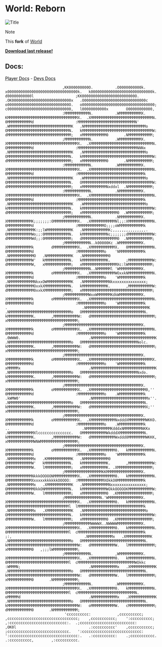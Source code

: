 # World: Reborn

![Title](https://github.com/user-attachments/assets/30e11e0a-38f6-4461-9f1e-d4312782667a)

> [!NOTE]
> This **fork** of [World](https://t.me/Junior_Youtuber_69/314)

[**Download last release!**](https://github.com/TinyTosha/WorldReborn/releases)
   ## Docs:
<a href="https://tinytosha.gitbook.io/worldreborn-plr" style="color: black; text-decoration: underline;text-decoration-style: dotted;">Player Docs</a> - <a href="https://tinytosha.gitbook.io/worldreborn-devs" style="color: black; text-decoration: underline;text-decoration-style: dotted;">Devs Docs</a>




                                                                                                                                                                                                                                                                                                                                                                                                                                                                                                                    
                                                                                                                                                                                                                                                                                                                                                                                                                                                                                                                    
                                                                                                                                                                                                                                                                                                                                                                                                                                                                                                                    
                                                                                                                                                                                                                                                                                                                                                                                                                                                                                                                    
                                                                                                                                                                                                                                                                                                                                                                                                                                                                                                                    
                                                                                                                                                                                                                                                                                                                                                                                                                                                                                                                    
                                                                                                                                                                                                                                                                                                                                                                                                                                                                                                                    
                                                                                                                                                                                                                                                                                                                                                                                                                                                                                                                    
                                                                                                                                                                                                                                                                                                                                                                                                                                                                                                                    
                                                                                                                                                                                                                                                                                                                                                                                                                                                                                                                    
                                                                                                                                                                                                                                                                                                                                                                                                                                                                                                                    
                                                                                                                                                                                                                                                                                                                                                                                                                                                                                                                    
                                                                                                                                                                                                                                                                                                                                                                                                                                                                                                                    
                                                                                                                                                                                                                                                                                                                                                                                                                                                                                                                    
                                                                                                                                                                                                                                                                                                                                                                                                                                                                                                                    
                              ,KK000000000O.          .O0000000000k.   x00000000000000000000000000000000k.   k0000000000000000000000000000k.   d00000000000l                   ;KK000000000000000000000000O.                                                .OK000000000000000000000000000x   .O0000000000000000000000000000c   o0000000000000000000000000000O.   o000000000000000000000000000000000;   c00000000000000000000000000000,   l00000000000x        O00000000000,                                        
                              :MMMMMMMMMMMN.          .WMMMMMMMMMMX.   KMMMMMMMMMMMMMMMMMMMMMMMMMMMMMMMMX.  .XMMMMMMMMMMMMMMMMMMMMMMMMMMMMN.   0MMMMMMMMMMMd                   :MMMMMMMMMMMMMMMMMMMMMMMMMMN'                                                .WMMMMMMMMMMMMMMMMMMMMMMMMMMMMK   .NMMMMMMMMMMMMMMMMMMMMMMMMMMMMo   OMMMMMMMMMMMMMMMMMMMMMMMMMMMMN.   kMMMMMMMMMMMMMMMMMMMMMMMMMMMMMMMMW:   dMMMMMMMMMMMMMMMMMMMMMMMMMMMMM;   xMMMMMMMMMMM0       .NMMMMMMMMMMM;                                        
                              ;MMMMMMMMMMMN.          .WMMMMMMMMMMX.   XMMMMMMMMMMMMMMMMMMMMMMMMMMMMMMMMX.  .XMMMMMMMMMMMMMMMMMMMMMMMMMMMMN.   OMMMMMMMMMMMd                   :MMMMMMMMMMMMMMMMMMMMMMMMMMMNNNx                                             .NMMMMMMMMMMMMMMMMMMMMMMMMMMMMK   .NMMMMMMMMMMMMMMMMMMMMMMMMMMMMo   OMMMMMMMMMMMMMMMMMMMMMMMMMMMMN.   kMMMMMMMMMMMMMMMMMMMMMMMMMMMMMMMMW:   dMMMMMMMMMMMMMMMMMMMMMMMMMMMMM;   xMMMMMMMMMMM0       .NMMMMMMMMMMM;                                        
                              :MMMMMMMMMMMN.          .WMMMMMMMMMMX.   XMMMMMMMMMMMMMMMMMMMMMMMMMMMMMMMMX.  .XMMMMMMMMMMMMMMMMMMMMMMMMMMMMN.   0MMMMMMMMMMMd                   :MMMMMMMMMMMMMMMMMMMMMMMMMMMMMMk                                             .NMMMMMMMMMMMMMMMMMMMMMMMMMMMMK   .WMMMMMMMMMMMMMMMMMMMMMMMMMMMMo   OMMMMMMMMMMMMMMMMMMMMMMMMMMMMN.   OMMMMMMMMMMMMMMMMMMMMMMMMMMMMMMMMW:   dMMMMMMMMMMMMMMMMMMMMMMMMMMMMM;   xMMMMMMMMMMMNxddxl  .NMMMMMMMMMMM;                                        
                              :MMMMMMMMMMMN.          .NMMMMMMMMMMX.   XMMMMMMMMMMMMMMMMMMMMMMMMMMMMMMMMX.  .XMMMMMMMMMMMMMMMMMMMMMMMMMMMMN.   0MMMMMMMMMMMd                   :MMMMMMMMMMMMMMMMMMMMMMMMMMMMMMk                                             .NMMMMMMMMMMMMMMMMMMMMMMMMMMMMK   .WMMMMMMMMMMMMMMMMMMMMMMMMMMMMo   kMMMMMMMMMMMMMMMMMMMMMMMMMMMMN.   kMMMMMMMMMMMMMMMMMMMMMMMMMMMMMMMMW:   dMMMMMMMMMMMMMMMMMMMMMMMMMMMMM;   xMMMMMMMMMMMMMMMM0  .WMMMMMMMMMMM;                                        
                              ;MMMMMMMMMMMN.          .NMMMMMMMMMMX.   XMMMMMMMMMMMK;;;;;;;:OMMMMMMMMMMMX.  .XMMMMMMMMMMMNl;;:XMMMMMMMMMMMN.   0MMMMMMMMMMMd                   :MMMMMMMMMMMMO;;;;oWMMMMMMMMMMMk                                             .NMMMMMMMMMMMK:;;lWMMMMMMMMMMMK   .NMMMMMMMMMMMK;,,,,,,,,,,,,,,,.   OMMMMMMMMMMMWo;;:0MMMMMMMMMMMN.   kMMMMMMMMMMMNc;;;;;;;dMMMMMMMMMMMW:   dMMMMMMMMMMMWd;;:0MMMMMMMMMMMM;   dMMMMMMMMMMMMMMMM0  .NMMMMMMMMMMM;                                        
                              ;MMMMMMMMMMMN..k00000Kc .WMMMMMMMMMMX.   XMMMMMMMMMMMk        dMMMMMMMMMMMX.  .XMMMMMMMMMMMX.   0MMMMMMMMMMMN.   0MMMMMMMMMMMd                   :MMMMMMMMMMMMo    'NMMMMMMMMMMMk                                             .NMMMMMMMMMMMO   .NMMMMMMMMMMMK   .NMMMMMMMMMMM0                    OMMMMMMMMMMMW'   kMMMMMMMMMMMN.   kMMMMMMMMMMMK.       ;MMMMMMMMMMMW:   dMMMMMMMMMMMW,   xMMMMMMMMMMMM;   xMMMMMMMMMMMMMMMMXc:lWMMMMMMMMMMM;                                        
                              ;MMMMMMMMMMMN..NMMMMMMl 'WMMMMMMMMMMX.   XMMMMMMMMMMMk        oMMMMMMMMMMMX.  .XMMMMMMMMMMMWOxxkNMMMMMMMMMMMN.   0MMMMMMMMMMMd                   :MMMMMMMMMMMMo    'WMMMMMMMMMMMk                                             .NMMMMMMMMMMMNkxxOWMMMMMMMMMMMK   .NMMMMMMMMMMMNkxxxxxxxxxxxxxxx;   OMMMMMMMMMMMMOxxkXMMMMMMMMMMMN.   kMMMMMMMMMMMK.       ,MMMMMMMMMMMW:   dMMMMMMMMMMMM0xxkXMMMMMMMMMMMM;   xMMMMMMMMMMMMMMMMMMMMMMMMMMMMMMMM;                                        
                              ;MMMMMMMMMMMWxxWMMMMMMKdkWMMMMMMMMMMX.   XMMMMMMMMMMMk        oMMMMMMMMMMMX.  .XMMMMMMMMMMMMMMMMMMMMMMMMMMMMN.   0MMMMMMMMMMMd                   :MMMMMMMMMMMMo    'WMMMMMMMMMMMk          .                                  .NMMMMMMMMMMMMMMMMMMMMMMMMMMMMK   .NMMMMMMMMMMMMMMMMMMMMMMMMMMMMo   OMMMMMMMMMMMMMMMMMMMMMMMMMMMMN.   kMMMMMMMMMMMK.       ,MMMMMMMMMMMW:   dMMMMMMMMMMMMMMMMMMMMMMMMMMMMM;   xMMMMMMMMMMMMMMMMMMMMMMMMMMMMMMMM;                                        
                              ;MMMMMMMMMMMMMMMMMMMMMMMMMMMMMMMMMMMX.   XMMMMMMMMMMMk        oMMMMMMMMMMMX.  .XMMMMMMMMMMMMMMMMMMMMMMMMMMMMN.   0MMMMMMMMMMMd                   :MMMMMMMMMMMMo    'WMMMMMMMMMMMk       .0WWW0.                               .NMMMMMMMMMMMMMMMMMMMMMMMMMMMMK   .NMMMMMMMMMMMMMMMMMMMMMMMMMMMMo   OMMMMMMMMMMMMMMMMMMMMMMMMMNolc.   kMMMMMMMMMMMK.       ,MMMMMMMMMMMW:   dMMMMMMMMMMMMMMMMMMMMMMMMMMMMM;   xMMMMMMMMMMMMMMMMMMMMMMMMMMMMMMMM;                                        
                              ;MMMMMMMMMMMMMMMMMMMMMMMMMMMMMMMMMMMX.   XMMMMMMMMMMMk        oMMMMMMMMMMMX.  .XMMMMMMMMMMMMMMMMMMMMMMMMMMMMX.   0MMMMMMMMMMMd                   :MMMMMMMMMMMMo    'WMMMMMMMMMMMk       xMMMMMx                               .NMMMMMMMMMMMMMMMMMMMMMMMMMMMMK   .NMMMMMMMMMMMMMMMMMMMMMMMMMMMMo   OMMMMMMMMMMMMMMMMMMMMMMMMMNxdo.   kMMMMMMMMMMMK.       ,MMMMMMMMMMMW:   dMMMMMMMMMMMMMMMMMMMMMMMMMMMMM;   xMMMMMMMMMMMMMMMMMMMMMMMMMMMMMMMM;                                        
                              ;MMMMMMMMMMMMMMMMMMMMMMMMMMMMMMMMMMMX.   XMMMMMMMMMMMk        oMMMMMMMMMMMX.  .XMMMMMMMMMMMMMMMMMMMMMMMMM0,''    0MMMMMMMMMMMd                   :MMMMMMMMMMMMo    .WMMMMMMMMMMMk       .kWMW0'                               .NMMMMMMMMMMMMMMMMMMMMMMMMMx''.   .NMMMMMMMMMMMMMMMMMMMMMMMMMMMMo   OMMMMMMMMMMMMMMMMMMMMMMMMMMMMN.   kMMMMMMMMMMMK.       ,MMMMMMMMMMMW:   dMMMMMMMMMMMMMMMMMMMMMMMMMX;''    xMMMMMMMMMMMMMMMMMMMMMMMMMMMMMMMM;                                        
                              ;MMMMMMMMMMMMMMMMMMMMMMMMMMMMMMMMMMMX.   XMMMMMMMMMMMk        oMMMMMMMMMMMX.  .XMMMMMMMMMMMNxdddXMMMMMMMMWKKO.   0MMMMMMMMMMMd                   :MMMMMMMMMMMMo    .WMMMMMMMMMMMk          ..                                 .NMMMMMMMMMMMKdddxNMMMMMMMMNKKx   .NMMMMMMMMMMMXlccccccccccccccc.   OMMMMMMMMMMMWkdddXMMMMMMMMMMMN.   kMMMMMMMMMMMK.       ,MMMMMMMMMMMW:   dMMMMMMMMMMMWxddd0MMMMMMMMWKKK,   xMMMMMMMMMMMMWNWMMMMMMMMMMMMMMMMM;                                        
                              ;MMMMMMMMMMMMMMMMMMMMMMMMMMMMMMMMMMMX.   XMMMMMMMMMMMk        oMMMMMMMMMMMX.  .XMMMMMMMMMMM0.   kMMMMMMMMMMMN.   0MMMMMMMMMMMd                   :MMMMMMMMMMMMo    'WMMMMMMMMMMMk                                             .NMMMMMMMMMMMx   .KMMMMMMMMMMMK   .NMMMMMMMMMMM0                    OMMMMMMMMMMMW'   kMMMMMMMMMMMN.   kMMMMMMMMMMMK.       ,MMMMMMMMMMMW:   dMMMMMMMMMMMW.   lMMMMMMMMMMMM;   xMMMMMMMMMMMK. .XMMMMMMMMMMMMMMMM;                                        
                              ;MMMMMMMMMMMMMMMMMKKMMMMMMMMMMMMMMMMX.   XMMMMMMMMMMMNkkkOOOOONMMMMMMMMMMMX.  .XMMMMMMMMMMM0.   kMMMMMMMMMMMN.   0MMMMMMMMMMMXxxxxxkkkkkkOOOOO:  :MMMMMMMMMMMMXOkkO0MMMMMMMMMMMMk                                             .NMMMMMMMMMMMx   .XMMMMMMMMMMMK   .NMMMMMMMMMMMNxxxxxxxxxxxxxxxx;   OMMMMMMMMMMMM0kkONMMMMMMMMMMMN.   kMMMMMMMMMMMWOkkOOOOOKMMMMMMMMMMMW:   dMMMMMMMMMMMW.   lMMMMMMMMMMMM;   xMMMMMMMMMMM0  .KMMMMMMMMMMMMMMMM;                                        
                              ;MMMMMMMMMMMMMMMMN.'WMMMMMMMMMMMMMMMX.   XMMMMMMMMMMMMMMMMMMMMMMMMMMMMMMMMX.  .XMMMMMMMMMMM0.   kMMMMMMMMMMMN.   0MMMMMMMMMMMMMMMMMMMMMMMMMMMMl  lMMMMMMMMMMMMMMMMMMMMMMMMMMMMMMk                                             .NMMMMMMMMMMMx   .XMMMMMMMMMMMK   .NMMMMMMMMMMMMMMMMMMMMMMMMMMMMo   OMMMMMMMMMMMMMMMMMMMMMMMMMMMMN.   kMMMMMMMMMMMMMMMMMMMMMMMMMMMMMMMMW:   dMMMMMMMMMMMW.   lMMMMMMMMMMMM;   xMMMMMMMMMMM0  .KMMMMMMMMMMMMMMMM;                                        
                              ;MMMMMMMMMMMMWWWWX..NWWWWMMMMMMMMMMMX.   XMMMMMMMMMMMMMMMMMMMMMMMMMMMMMMMMX.  .XMMMMMMMMMMM0.   kMMMMMMMMMMMN.   0MMMMMMMMMMMMMMMMMMMMMMMMMMMMl  cMMMMMMMMMMMMMMMMMMMMMMMMMMMMMMk         ;:,                                 .NMMMMMMMMMMMx   .XMMMMMMMMMMMK   .NMMMMMMMMMMMMMMMMMMMMMMMMMMMMo   OMMMMMMMMMMMMMMMMMMMMMMMMMMMMN.   kMMMMMMMMMMMMMMMMMMMMMMMMMMMMMMMMW:   dMMMMMMMMMMMW.   lMMMMMMMMMMMM;   xMMMMMMMMMMM0   ,;;;lWMMMMMMMMMMM;                                        
                              ;MMMMMMMMMMMN.          ,WMMMMMMMMMMX.   XMMMMMMMMMMMMMMMMMMMMMMMMMMMMMMMMX.  .XMMMMMMMMMMM0.   kMMMMMMMMMMMN.   0MMMMMMMMMMMMMMMMMMMMMMMMMMMMl  cMMMMMMMMMMMMMMMMMMMMMMMMMMWOkkc       :WMMMN;                               .NMMMMMMMMMMMx   .XMMMMMMMMMMMK   .NMMMMMMMMMMMMMMMMMMMMMMMMMMMMo   OMMMMMMMMMMMMMMMMMMMMMMMMMMMMN.   kMMMMMMMMMMMMMMMMMMMMMMMMMMMMMMMMW:   dMMMMMMMMMMMW.   lMMMMMMMMMMMM;   xMMMMMMMMMMM0       .NMMMMMMMMMMM;                                        
                              ;MMMMMMMMMMMN.          .WMMMMMMMMMMX.   XMMMMMMMMMMMMMMMMMMMMMMMMMMMMMMMMX.  .XMMMMMMMMMMM0.   kMMMMMMMMMMMN.   0MMMMMMMMMMMMMMMMMMMMMMMMMMMMl  cMMMMMMMMMMMMMMMMMMMMMMMMMMN.          oMMMMMd                               .NMMMMMMMMMMMx   .XMMMMMMMMMMMK   .NMMMMMMMMMMMMMMMMMMMMMMMMMMMMo   OMMMMMMMMMMMMMMMMMMMMMMMMMMMMN.   kMMMMMMMMMMMMMMMMMMMMMMMMMMMMMMMMW:   oMMMMMMMMMMMW.   cMMMMMMMMMMMM;   dMMMMMMMMMMM0       .NMMMMMMMMMMM;                                        
                               'cccccccccc:            ,cccccccccc;    ,cccccccccccccccccccccccccccccccc;    ,ccccccccccc;    ':cccccccccc;    ,:cccccccccccccccccccccccccc:.  .;ccccccccccccccccccccccccc:            ,OK0l                                 .:cccccccccc'    ,ccccccccccc;    ;cccccccccccccccccccccccccccc.   ':ccccccccccccccccccccccccccc:    ':ccccccccccccccccccccccccccccccc:.   .:cccccccccc:    .;ccccccccccc.   .:cccccccccc,        ,:cccccccccc.                                        
                                                                                                                                                                                                                                                                                                                                                                                                                                                                                                                    
                                                                                                                                                                                                                                                                                                                                                                                                                                                                                                                    
                                                                                                                                                                                                                                                                                                                                                                                                                                                                                                                    
                                                                                                                                                                                                                                                                                                                                                                                                                                                                                                                    
                                                                                                                                                                                                                                                                                                                                                                                                                                                                                                                    
                                                                                                                                                                                                                                                                                                                                                                                                                                                                                                                    
                                                                                                                                                                                                                                                                                                                                                                                                                                                                                                                    
                                                                                                                                                                                                                                                                                                                                                                                                                                                                                                                    
                                                                                                                                                                                                                                                                                                                                                                                                                                                                                                                    
                                                                                                                                                                                                                                                                                                                                                                                                                                                                                                                    
                                                                                                                                                                                                                                                                                                                                                                                                                                                                                                                    
                                                                                                                                                                                                                                                                                                                                                                                                                                                                                                                    
                                                                                                                                                                                                                                                                                                                                                                                                                                                                                                                    
                                                                                                                                                                                                                                                                                                                                                                                                                                                                                                                    
                                                                                                                                                                                                                                                                                                                                                                                                                                                                                                                    
                                                                                                                                                                                                                                                                                                                                                                                                                                                                                                                    
                                                                                                                                                                                                                                                                                                                                                                                                                                                                                                                    
                                                                                                                                                                                                                                                                                                                                                                                                                                                                                                                    
                                                                                                                                                                                                                                                                                                                                                                                                                                                                                                                    
                                                                                                                                                                                                                                                                                                                                                                                                                                                                                                                    
